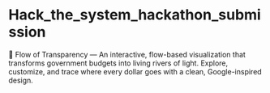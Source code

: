 # Hack_the_system_hackathon_submission
🌊 Flow of Transparency — An interactive, flow-based visualization that transforms government budgets into living rivers of light. Explore, customize, and trace where every dollar goes with a clean, Google-inspired design.
